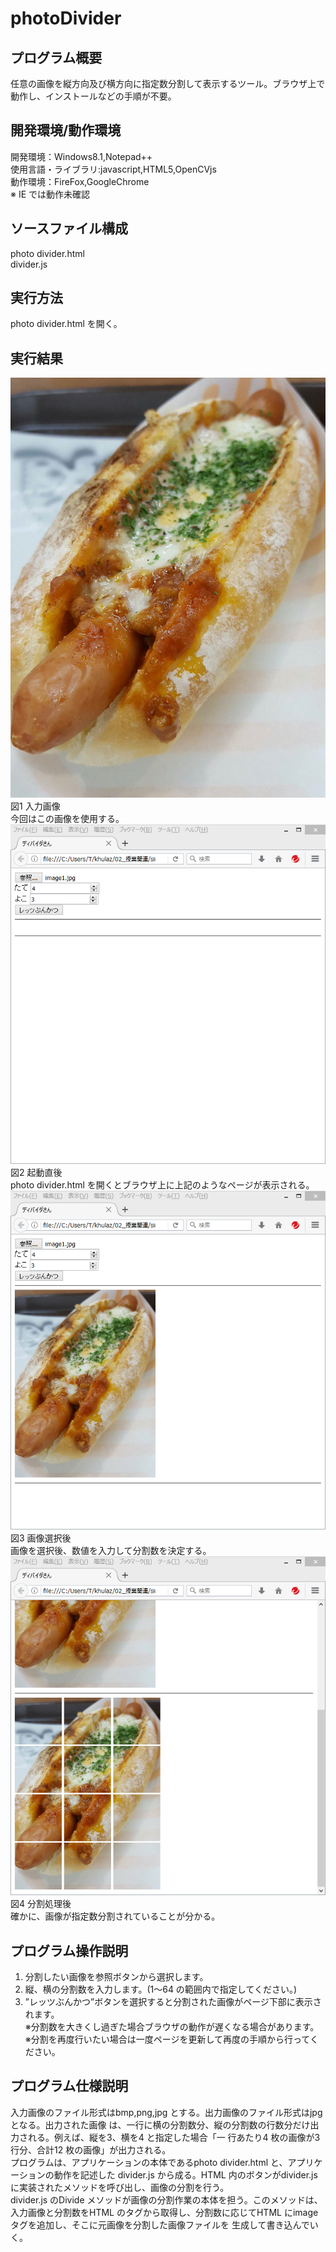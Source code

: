 # photoDivider  
## プログラム概要
任意の画像を縦方向及び横方向に指定数分割して表示するツール。ブラウザ上で動作し、インストールなどの手順が不要。  
## 開発環境/動作環境
開発環境：Windows8.1,Notepad++  
使用言語・ライブラリ:javascript,HTML5,OpenCVjs  
動作環境：FireFox,GoogleChrome  
※ IE では動作未確認  
## ソースファイル構成
photo divider.html  
divider.js  
## 実行方法
photo divider.html を開く。  
## 実行結果
![スクリーンショット](https://raw.githubusercontent.com/t-hayashi00/photoDivider/master/image1.png )  
図1 入力画像  
今回はこの画像を使用する。  
![スクリーンショット](https://raw.githubusercontent.com/t-hayashi00/photoDivider/master/image2.png )  
図2 起動直後  
photo divider.html を開くとブラウザ上に上記のようなページが表示される。  
![スクリーンショット](https://raw.githubusercontent.com/t-hayashi00/photoDivider/master/image3.png )  
図3 画像選択後  
画像を選択後、数値を入力して分割数を決定する。  
![スクリーンショット](https://raw.githubusercontent.com/t-hayashi00/photoDivider/master/image4.png )  
図4 分割処理後  
確かに、画像が指定数分割されていることが分かる。  
## プログラム操作説明
1. 分割したい画像を参照ボタンから選択します。  
2. 縦、横の分割数を入力します。(1～64 の範囲内で指定してください。)  
3. ”レッツぶんかつ”ボタンを選択すると分割された画像がページ下部に表示されます。  
※分割数を大きくし過ぎた場合ブラウザの動作が遅くなる場合があります。  
※分割を再度行いたい場合は一度ページを更新して再度の手順から行ってください。  
## プログラム仕様説明
入力画像のファイル形式はbmp,png,jpg とする。出力画像のファイル形式はjpg となる。出力された画像
は、一行に横の分割数分、縦の分割数の行数分だけ出力される。例えば、縦を3、横を4 と指定した場合「一
行あたり4 枚の画像が3 行分、合計12 枚の画像」が出力される。  
プログラムは、アプリケーションの本体であるphoto divider.html と、アプリケーションの動作を記述した
divider.js から成る。HTML 内のボタンがdivider.js に実装されたメソッドを呼び出し、画像の分割を行う。  
divider.js のDivide メソッドが画像の分割作業の本体を担う。このメソッドは、入力画像と分割数をHTML
のタグから取得し、分割数に応じてHTML にimage タグを追加し、そこに元画像を分割した画像ファイルを
生成して書き込んでいく。
